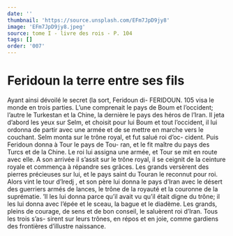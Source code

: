 ```yaml
---
date: ''
thumbnail: 'https://source.unsplash.com/EFm7JpD9jy8'
image: 'EFm7JpD9jy8.jpeg'
source: tome I - livre des rois - P. 104
tags: []
order: '007'
---
```


# Feridoun la terre entre ses fils

Ayant ainsi dévoilé le secret (la sort, Feridoun di-
FERIDOUN. 105 visa le monde en trois parties. L’une comprenait le
pays de Boum et l’occident; l’autre le Turkestan et
la Chine, la dernière le pays des héros de l’Iran. Il
jeta d’abord les yeux sur Selm, et choisit pour lui
Boum et tout l’occident, il lui ordonna de partir avec
une armée et de se mettre en marche vers le couchant.
Selm monta sur le trône royal, et fut salué roi d’oc-
cident. Puis Feridoun donna à Tour le pays de Tou-
ran, et le fit maître du pays des Turcs et de la Chine.
Le roi lui assigna une armée, et Tour se mit en route avec elle. A son arrivée il s’assit sur le trône
royal, il se ceignit de la ceinture royale et commença à répandre ses grâces. Les grands versèrent des pierres précieuses sur lui, et le pays saint du Touran le reconnut pour roi. Alors vint le tour d’lredj , et son père lui donna le pays d’Iran avec le désert des guerriers armés de lances, le trône de la royauté et
la couronne de la suprématie. ’Il les lui donna parce qu’il avait vu qu’il était digne du trône; il les lui donna avec l’épée et le sceau, la bague et le diadème.
Les grands, pleins de courage, de sens et de bon conseil, le saluèrent roi d’Iran. Tous les trois s’as-
sirent sur leurs trônes, en répos et en joie, comme gardiens des frontières d’illustre naissance.
